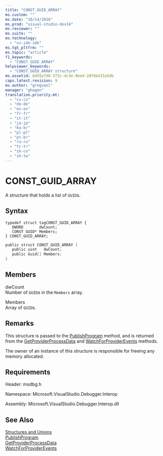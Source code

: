 ```yaml
---
title: "CONST_GUID_ARRAY"
ms.custom: ""
ms.date: "10/14/2016"
ms.prod: "visual-studio-dev14"
ms.reviewer: ""
ms.suite: ""
ms.technology: 
  - "vs-ide-sdk"
ms.tgt_pltfrm: ""
ms.topic: "article"
f1_keywords: 
  - "CONST_GUID_ARRAY"
helpviewer_keywords: 
  - "CONST_GUID_ARRAY structure"
ms.assetid: bd55e7d8-372c-4c3e-9eed-28f6b415a5db
caps.latest.revision: 9
ms.author: "gregvanl"
manager: "ghogen"
translation.priority.mt: 
  - "cs-cz"
  - "de-de"
  - "es-es"
  - "fr-fr"
  - "it-it"
  - "ja-jp"
  - "ko-kr"
  - "pl-pl"
  - "pt-br"
  - "ru-ru"
  - "tr-tr"
  - "zh-cn"
  - "zh-tw"
---
```

# CONST_GUID_ARRAY
A structure that holds a list of `GUID`s.  
  
## Syntax  
  
```cpp#  
typedef struct tagCONST_GUID_ARRAY {  
   DWORD       dwCount;  
   CONST GUID* Members;  
} CONST_GUID_ARRAY;  
```  
  
```c#  
public struct CONST_GUID_ARRAY {  
   public uint   dwCount;  
   public Guid[] Members;  
}  
```  
  
## Members  
 dwCount  
 Number of `GUID`s in the `Members` array.  
  
 Members  
 Array of `GUID`s.  
  
## Remarks  
 This structure is passed to the [PublishProgram](../extensibility/idebugprogrampublisher2--publishprogram.md) method, and is returned from the [GetProviderProcessData](../extensibility/idebugprogramprovider2--getproviderprocessdata.md) and [WatchForProviderEvents](../extensibility/idebugprogramprovider2--watchforproviderevents.md) methods.  
  
 The owner of an instance of this structure is responsible for freeing any memory allocated.  
  
## Requirements  
 Header: msdbg.h  
  
 Namespace: Microsoft.VisualStudio.Debugger.Interop  
  
 Assembly: Microsoft.VisualStudio.Debugger.Interop.dll  
  
## See Also  
 [Structures and Unions](../extensibility/structures-and-unions.md)   
 [PublishProgram](../extensibility/idebugprogrampublisher2--publishprogram.md)   
 [GetProviderProcessData](../extensibility/idebugprogramprovider2--getproviderprocessdata.md)   
 [WatchForProviderEvents](../extensibility/idebugprogramprovider2--watchforproviderevents.md)